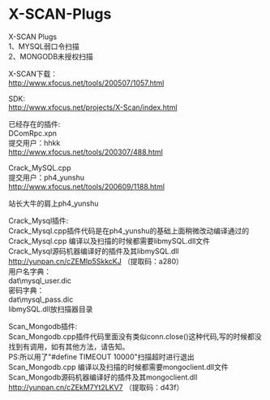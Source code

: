 # X-SCAN-Plugs
X-SCAN Plugs  
1、MYSQL弱口令扫描  
2、MONGODB未授权扫描  

X-SCAN下载：  
http://www.xfocus.net/tools/200507/1057.html  

SDK:  
http://www.xfocus.net/projects/X-Scan/index.html  

已经存在的插件:  
DComRpc.xpn  
提交用户：hhkk  
http://www.xfocus.net/tools/200307/488.html  

Crack_MySQL.cpp  
提交用户：ph4_yunshu  
http://www.xfocus.net/tools/200609/1188.html  

站长大牛的肩上ph4_yunshu  

Crack_Mysql插件:  
Crack_Mysql.cpp插件代码是在ph4_yunshu的基础上面稍微改动编译通过的  
Crack_Mysql.cpp 编译以及扫描的时候都需要libmySQL.dll文件  
Crack_Mysql源码机器编译好的插件及其libmySQL.dll  
http://yunpan.cn/cZEMIp5SkkcKJ （提取码：a280）  
用户名字典：  
dat\\mysql_user.dic  
密码字典：  
dat\\mysql_pass.dic  
libmySQL.dll放扫描器目录  

Scan_Mongodb插件:  
Scan_Mongodb.cpp插件代码里面没有类似conn.close()这种代码,写的时候都没找到有调用，如有其他方法，请告知。  
PS:所以用了"#define	TIMEOUT				10000"扫描超时进行退出  
Scan_Mongodb.cpp 编译以及扫描的时候都需要mongoclient.dll文件  
Scan_Mongodb源码机器编译好的插件及其mongoclient.dll  
http://yunpan.cn/cZEkM7Yt2LKV7 （提取码：d43f）  

